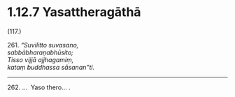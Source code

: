 # 1.12.7 Yasattheragāthā

(117.)

261\. _“Suvilitto suvasano,_  
_sabbābharaṇabhūsito;_  
_Tisso vijjā ajjhagamiṃ,_  
_kataṃ buddhassa sāsanan”ti._  

---

262\. …  Yaso thero… .
